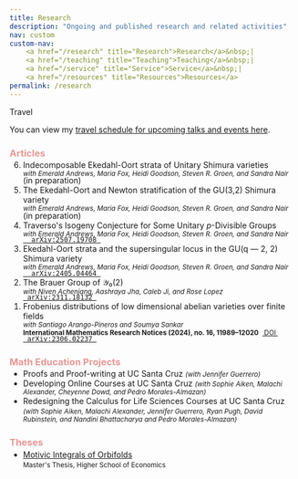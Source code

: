 ```yaml
---
title: Research
description: "Ongoing and published research and related activities"
nav: custom
custom-nav: 
    <a href="/research" title="Research">Research</a>&nbsp;|
    <a href="/teaching" title="Teaching">Teaching</a>&nbsp;|
    <a href="/service" title="Service">Service</a>&nbsp;|
    <a href="/resources" title="Resources">Resources</a>
permalink: /research
---
```


<div class="callout-quarto important">
  <div class="callout-title">Travel</div>
    <div class="callout-content">
<p>You can view my <a href="/travel">travel schedule for upcoming talks and events here</a>.</p>
    </div>
</div>


<!-- ### Articles -->
<h3 style="color:#e89795">Articles</h3>

<ol reversed style="margin-top: -1em;">
<li> Indecomposable Ekedahl-Oort strata of Unitary Shimura varieties<br>
    <small><em>with Emerald Andrews, Maria Fox, Heidi Goodson, Steven R. Groen, and Sandra Nair</em></small>
    <p style="margin-bottom: -1.25em;"></p>
    (in preparation)
</li>

<li> The Ekedahl-Oort and Newton stratification of the GU(3,2) Shimura variety<br>
    <small><em>with Emerald Andrews, Maria Fox, Heidi Goodson, Steven R. Groen, and Sandra Nair</em></small>
    <p style="margin-bottom: -1.25em;"></p>
    (in preparation)
</li>

<li> Traverso's Isogeny Conjecture for Some Unitary <em>p</em>-Divisible Groups<br>
    <small><em>with Emerald Andrews, Maria Fox, Heidi Goodson, Steven R. Groen, and Sandra Nair</em></small>
    <p style="margin-bottom: -1.25em;"></p>
    <a class="btn btn-filled" href="https://arxiv.org/abs/2507.19708"><code> &nbsp;arXiv:2507.19708&nbsp;</code></a>
</li>

<li> Ekedahl-Oort strata and the supersingular locus in the GU(q — 2, 2) Shimura variety<br>
    <small><em>with Emerald Andrews, Maria Fox, Heidi Goodson, Steven R. Groen, and Sandra Nair</em></small>
    <p style="margin-bottom: -1.25em;"></p>
    <a class="btn btn-filled" href="https://arxiv.org/abs/2405.04464"><code> &nbsp;arXiv:2405.04464&nbsp;</code></a>
</li>

<li> The Brauer Group of 𝒴₀(2)<br>
    <small><em>with Niven Achenjang, Aashraya Jha, Caleb Ji, and Rose Lopez</em></small>
    <p style="margin-bottom: -1.25em;"></p>
    <a class="btn btn-filled" href="https://arxiv.org/abs/2311.18132"><code>&nbsp;arXiv:2311.18132&nbsp;</code></a>
</li>

<li> Frobenius distributions of low dimensional abelian varieties over finite fields<br>
    <small><em>with Santiago Arango-Pineros and Soumya Sankar</em><br>
    <b>International Mathematics Research Notices (2024), no. 16, 11989–12020</b> &nbsp;<a class="btn btn-ghost" href="https://doi.org/10.1093/imrn/rnae148">&nbsp;DOI&nbsp;</a></small>
    <p style="margin-bottom: -1.25em;"></p>
    <a class="btn btn-filled" href="https://arxiv.org/abs/2306.02237"><code>&nbsp;arXiv:2306.02237&nbsp;</code></a>
    </li>
</ol>

<!-- --------------------------------------------------- -->

<h3 style="color:#e89795">Math Education Projects</h3>
<ul style="margin-top: -1em;">

<li> Proofs and Proof-writing at UC Santa Cruz <small><em>(with Jennifer Guerrero)</em></small></li>

<li> Developing Online Courses at UC Santa Cruz <small><em>(with Sophie Aiken, Malachi Alexander, Cheyenne Dowd, and Pedro Morales-Almazan)</em></small></li>

<li> Redesigning the Calculus for Life Sciences Courses at UC Santa Cruz <small><em>(with Sophie Aiken, Malachi Alexander, Jennifer Guerrero, Ryan Pugh, David Rubinstein, and Nandini Bhattacharya and Pedro Morales-Almazan)</em></small></li>

<!-- <li> A \(p\)-adic analytic Brauer Group <small><em>(with Martin Weissman)</em></small></li> -->

</ul>

<!-- --------------------------------------------------- --
<h3 style="color:#c783c4">In Preparation</h3>
<ul style="line-height:180%">

<li> </li>

<li> A \(p\)-adic analytic Brauer Group <small><em>(with Martin Weissman)</em></small></li>

</ul>

-->

<!-- ### Theses -->
<h3 style="color:#e89795">Theses</h3>
<ul style="margin-top: -1em;">

<li> <a href="https://www.hse.ru/en/edu/vkr/296285338">Motivic Integrals of Orbifolds</a><br>
<small>Master's Thesis, Higher School of Economics</small></li>

</ul>

<!-- --------------------------------------------------- -->

<script src="https://cdn.mathjax.org/mathjax/latest/MathJax.js?config=TeX-AMS-MML_HTMLorMML" type="text/javascript"></script>

<!-- c885b9 -->